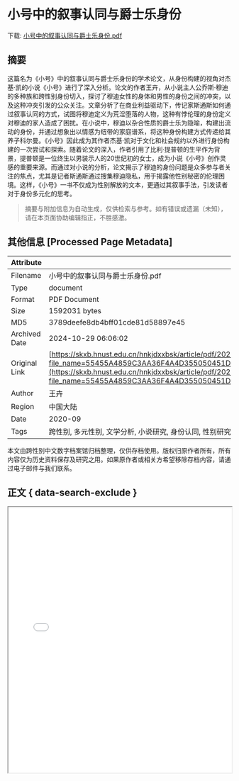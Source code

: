 # 小号中的叙事认同与爵士乐身份

<!-- tcd_download_link -->
下载: <a href="../小号中的叙事认同与爵士乐身份.pdf" download>小号中的叙事认同与爵士乐身份.pdf</a>
<!-- tcd_download_link_end -->

## 摘要

<!-- tcd_abstract -->
这篇名为《小号》中的叙事认同与爵士乐身份的学术论文，从身份构建的视角对杰基·凯的小说《小号》进行了深入分析。论文的作者王卉，从小说主人公乔斯·穆迪的多种族和跨性别身份切入，探讨了穆迪女性的身体和男性的身份之间的冲突，以及这种冲突引发的公众关注。文章分析了在商业利益驱动下，传记家斯通斯如何通过叙事认同的方式，试图将穆迪定义为荒淫堕落的人物，这种有悖伦理的身份定义对穆迪的家人造成了困扰。在小说中，穆迪以杂合性质的爵士乐为隐喻，构建出流动的身份，并通过想象出以情感为纽带的家庭谱系，将这种身份构建方式传递给其养子科尔曼。《小号》因此成为其作者杰基·凯对于文化和社会规约以外进行身份构建的一次尝试和探索。随着论文的深入，作者引用了比利·提普顿的生平作为背景，提普顿是一位终生以男装示人的20世纪初的女士，成为小说《小号》创作灵感的重要来源。而通过对小说的分析，论文揭示了穆迪的身份问题是众多参与者关注的焦点，尤其是记者斯通斯通过搜集穆迪隐私，用于揭露他性别秘密的伦理困境。这样，《小号》一书不仅成为性别解放的文本，更通过其叙事手法，引发读者对于身份多元化的思考。

<!-- tcd_abstract_end -->

> 摘要与附加信息为自动生成，仅供检索与参考。如有错误或遗漏（未知），请在本页面协助编辑指正，不胜感激。

## 其他信息 [Processed Page Metadata]

| Attribute       | Value                                  |
|-----------------|----------------------------------------|
| Filename        | 小号中的叙事认同与爵士乐身份.pdf                             |
| Type            | document                                 |
| Format          | PDF Document                               |
| Size            | 1592031 bytes                           |
| MD5             | 3789deefe8db4bff01cde81d58897e45                                  |
| Archived Date   | 2024-10-29 06:06:02                             |
| Original Link   | [https://skxb.hnust.edu.cn/hnkjdxxbsk/article/pdf/202005007?file_name=55455A4859C3AA36F4A4D355050451DBBEA0D2D07942409325CF498C9B33998D106E9881BC1DF74EC58D2947CA52C30D3D763C2EB53544AF70297F14E2C99E18&open_type=self](https://skxb.hnust.edu.cn/hnkjdxxbsk/article/pdf/202005007?file_name=55455A4859C3AA36F4A4D355050451DBBEA0D2D07942409325CF498C9B33998D106E9881BC1DF74EC58D2947CA52C30D3D763C2EB53544AF70297F14E2C99E18&open_type=self)                         |
| Author          | 王卉                               |
| Region          | 中国大陆                               |
| Date            | 2020-09                                 |
| Tags            | 跨性别, 多元性别, 文学分析, 小说研究, 身份认同, 性别研究                                 |

本文由跨性别中文数字档案馆归档整理，仅供存档使用。版权归原作者所有，所有内容仅为历史资料保存及研究之用。如果原作者或相关方希望移除存档内容，请通过电子邮件与我们联系。

## 正文 { data-search-exclude }

<!-- tcd_main_text -->
<iframe src="../小号中的叙事认同与爵士乐身份.pdf" width="100%" height="600px">
    <p>无法显示PDF，请下载查看。</p>
</iframe>
<!-- tcd_main_text_end -->

